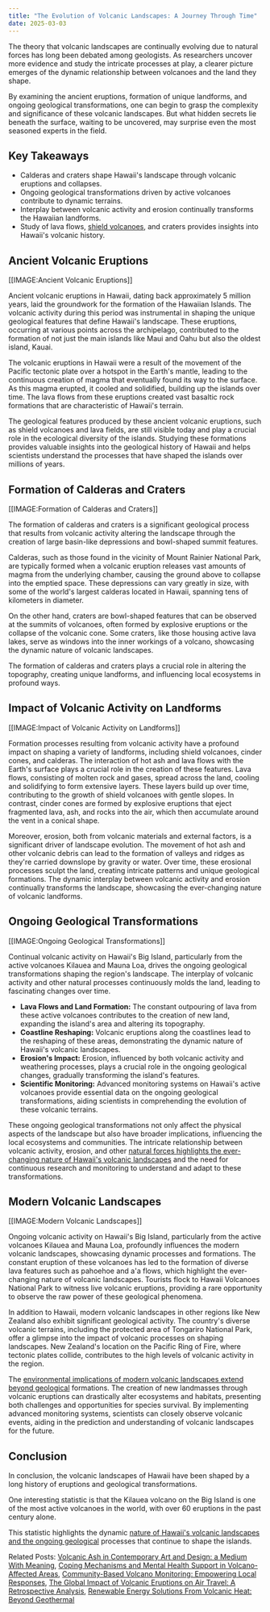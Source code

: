 ```yaml
---
title: "The Evolution of Volcanic Landscapes: A Journey Through Time"
date: 2025-03-03
---
```


The theory that volcanic landscapes are continually evolving due to natural forces has long been debated among geologists. As researchers uncover more evidence and study the intricate processes at play, a clearer picture emerges of the dynamic relationship between volcanoes and the land they shape.

By examining the ancient eruptions, formation of unique landforms, and ongoing geological transformations, one can begin to grasp the complexity and significance of these volcanic landscapes. But what hidden secrets lie beneath the surface, waiting to be uncovered, may surprise even the most seasoned experts in the field.

## Key Takeaways

- Calderas and craters shape Hawaii's landscape through volcanic eruptions and collapses.
- Ongoing geological transformations driven by active volcanoes contribute to dynamic terrains.
- Interplay between volcanic activity and erosion continually transforms the Hawaiian landforms.
- Study of lava flows, [shield volcanoes](https://magmamatters.com/understanding-volcanic-formation-a-comprehensive-guide/ "Understanding Volcanic Formation: A Comprehensive Guide"), and craters provides insights into Hawaii's volcanic history.

## Ancient Volcanic Eruptions

\[\[IMAGE:Ancient Volcanic Eruptions\]\]

Ancient volcanic eruptions in Hawaii, dating back approximately 5 million years, laid the groundwork for the formation of the Hawaiian Islands. The volcanic activity during this period was instrumental in shaping the unique geological features that define Hawaii's landscape. These eruptions, occurring at various points across the archipelago, contributed to the formation of not just the main islands like Maui and Oahu but also the oldest island, Kauai.

The volcanic eruptions in Hawaii were a result of the movement of the Pacific tectonic plate over a hotspot in the Earth's mantle, leading to the continuous creation of magma that eventually found its way to the surface. As this magma erupted, it cooled and solidified, building up the islands over time. The lava flows from these eruptions created vast basaltic rock formations that are characteristic of Hawaii's terrain.

The geological features produced by these ancient volcanic eruptions, such as shield volcanoes and lava fields, are still visible today and play a crucial role in the ecological diversity of the islands. Studying these formations provides valuable insights into the geological history of Hawaii and helps scientists understand the processes that have shaped the islands over millions of years.

## Formation of Calderas and Craters

\[\[IMAGE:Formation of Calderas and Craters\]\]

The formation of calderas and craters is a significant geological process that results from volcanic activity altering the landscape through the creation of large basin-like depressions and bowl-shaped summit features.

Calderas, such as those found in the vicinity of Mount Rainier National Park, are typically formed when a volcanic eruption releases vast amounts of magma from the underlying chamber, causing the ground above to collapse into the emptied space. These depressions can vary greatly in size, with some of the world's largest calderas located in Hawaii, spanning tens of kilometers in diameter.

On the other hand, craters are bowl-shaped features that can be observed at the summits of volcanoes, often formed by explosive eruptions or the collapse of the volcanic cone. Some craters, like those housing active lava lakes, serve as windows into the inner workings of a volcano, showcasing the dynamic nature of volcanic landscapes.

The formation of calderas and craters plays a crucial role in altering the topography, creating unique landforms, and influencing local ecosystems in profound ways.

## Impact of Volcanic Activity on Landforms

\[\[IMAGE:Impact of Volcanic Activity on Landforms\]\]

Formation processes resulting from volcanic activity have a profound impact on shaping a variety of landforms, including shield volcanoes, cinder cones, and calderas. The interaction of hot ash and lava flows with the Earth's surface plays a crucial role in the creation of these features. Lava flows, consisting of molten rock and gases, spread across the land, cooling and solidifying to form extensive layers. These layers build up over time, contributing to the growth of shield volcanoes with gentle slopes. In contrast, cinder cones are formed by explosive eruptions that eject fragmented lava, ash, and rocks into the air, which then accumulate around the vent in a conical shape.

Moreover, erosion, both from volcanic materials and external factors, is a significant driver of landscape evolution. The movement of hot ash and other volcanic debris can lead to the formation of valleys and ridges as they're carried downslope by gravity or water. Over time, these erosional processes sculpt the land, creating intricate patterns and unique geological formations. The dynamic interplay between volcanic activity and erosion continually transforms the landscape, showcasing the ever-changing nature of volcanic landforms.

## Ongoing Geological Transformations

\[\[IMAGE:Ongoing Geological Transformations\]\]

Continual volcanic activity on Hawaii's Big Island, particularly from the active volcanoes Kilauea and Mauna Loa, drives the ongoing geological transformations shaping the region's landscape. The interplay of volcanic activity and other natural processes continuously molds the land, leading to fascinating changes over time.

- **Lava Flows and Land Formation:** The constant outpouring of lava from these active volcanoes contributes to the creation of new land, expanding the island's area and altering its topography.
- **Coastline Reshaping:** Volcanic eruptions along the coastlines lead to the reshaping of these areas, demonstrating the dynamic nature of Hawaii's volcanic landscapes.
- **Erosion's Impact:** Erosion, influenced by both volcanic activity and weathering processes, plays a crucial role in the ongoing geological changes, gradually transforming the island's features.
- **Scientific Monitoring:** Advanced monitoring systems on Hawaii's active volcanoes provide essential data on the ongoing geological transformations, aiding scientists in comprehending the evolution of these volcanic terrains.

These ongoing geological transformations not only affect the physical aspects of the landscape but also have broader implications, influencing the local ecosystems and communities. The intricate relationship between volcanic activity, erosion, and other [natural forces highlights the ever-changing nature of Hawaii's volcanic landscapes](https://magmamatters.com/the-art-and-science-of-volcano-monitoring/ "The Art and Science of Volcano Monitoring") and the need for continuous research and monitoring to understand and adapt to these transformations.

## Modern Volcanic Landscapes

\[\[IMAGE:Modern Volcanic Landscapes\]\]

Ongoing volcanic activity on Hawaii's Big Island, particularly from the active volcanoes Kilauea and Mauna Loa, profoundly influences the modern volcanic landscapes, showcasing dynamic processes and formations. The constant eruption of these volcanoes has led to the formation of diverse lava features such as pahoehoe and a'a flows, which highlight the ever-changing nature of volcanic landscapes. Tourists flock to Hawaii Volcanoes National Park to witness live volcanic eruptions, providing a rare opportunity to observe the raw power of these geological phenomena.

In addition to Hawaii, modern volcanic landscapes in other regions like New Zealand also exhibit significant geological activity. The country's diverse volcanic terrains, including the protected area of Tongariro National Park, offer a glimpse into the impact of volcanic processes on shaping landscapes. New Zealand's location on the Pacific Ring of Fire, where tectonic plates collide, contributes to the high levels of volcanic activity in the region.

The [environmental implications of modern volcanic landscapes extend beyond geological](https://magmamatters.com/geothermal-energy-and-its-volcanic-origins/ "Geothermal Energy and Its Volcanic Origins") formations. The creation of new landmasses through volcanic eruptions can drastically alter ecosystems and habitats, presenting both challenges and opportunities for species survival. By implementing advanced monitoring systems, scientists can closely observe volcanic events, aiding in the prediction and understanding of volcanic landscapes for the future.

## Conclusion

In conclusion, the volcanic landscapes of Hawaii have been shaped by a long history of eruptions and geological transformations.

One interesting statistic is that the Kilauea volcano on the Big Island is one of the most active volcanoes in the world, with over 60 eruptions in the past century alone.

This statistic highlights the dynamic [nature of Hawaii's volcanic landscapes and the ongoing geological](https://magmamatters.com/the-environmental-impact-of-volcanic-eruptions-2/ "The Environmental Impact of Volcanic Eruptions") processes that continue to shape the islands.

Related Posts: [Volcanic Ash in Contemporary Art and Design: a Medium With Meaning](https://magmamatters.com/volcanic-ash-in-contemporary-art-and-design-a-medium-with-meaning-2/), [Coping Mechanisms and Mental Health Support in Volcano-Affected Areas](https://magmamatters.com/coping-mechanisms-and-mental-health-support-in-volcano-affected-areas-2/), [Community-Based Volcano Monitoring: Empowering Local Responses](https://magmamatters.com/community-based-volcano-monitoring-empowering-local-responses-2/), [The Global Impact of Volcanic Eruptions on Air Travel: A Retrospective Analysis](https://magmamatters.com/the-global-impact-of-volcanic-eruptions-on-air-travel-a-retrospective-analysis-2/), [Renewable Energy Solutions From Volcanic Heat: Beyond Geothermal](https://magmamatters.com/renewable-energy-solutions-from-volcanic-heat-beyond-geothermal-2/)
